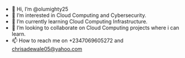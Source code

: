 - 👋 Hi, I’m @olumighty25
- 👀 I’m interested in Cloud Computing and Cybersecurity.
- 🌱 I’m currently learning Cloud Computing Infrastructure.
- 💞️ I’m looking to collaborate on Cloud Computing projects where i can learn.
- 📫 How to reach me on +2347069605272 and chrisadewale05@yahoo.com

<!---
olumighty25/olumighty25 is a ✨ special ✨ repository because its `README.md` (this file) appears on your GitHub profile.
You can click the Preview link to take a look at your changes.
--->
